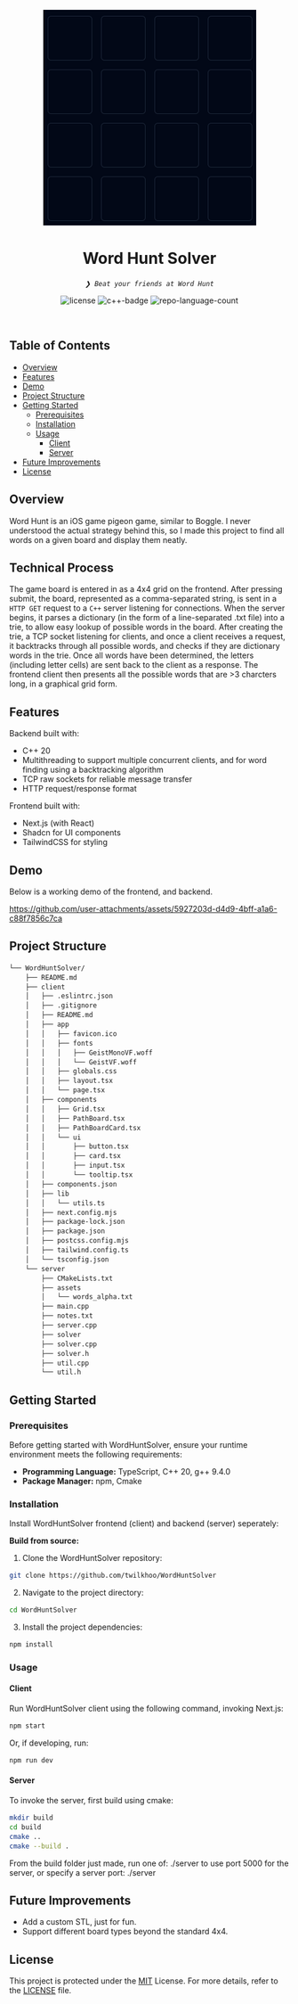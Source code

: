 <p align="center"><img src="assets/image.png" alt="board"></p>
<p align="center"><h1 align="center">Word Hunt Solver</h1></p>
<p align="center">
	<em><code>❯ Beat your friends at Word Hunt</code></em>
</p>
<p align="center">
	<img src="https://img.shields.io/github/license/twilkhoo/WordHuntSolver?style=default&logo=opensourceinitiative&logoColor=white&color=0080ff" alt="license">
	<img src="https://img.shields.io/badge/C++-%2300599C.svg?logo=c%2B%2B&logoColor=white" alt="c++-badge">
	<img src="https://img.shields.io/github/languages/count/twilkhoo/WordHuntSolver?style=default&color=0080ff" alt="repo-language-count">
</p>
<p align="center"><!-- default option, no dependency badges. -->
</p>
<p align="center">
	<!-- default option, no dependency badges. -->
</p>
<br>

##  Table of Contents

- [ Overview](#overview)
- [ Features](#features)
- [ Demo](#demo)
- [ Project Structure](#project-structure)
- [ Getting Started](#getting-started)
  - [ Prerequisites](#prerequisites)
  - [ Installation](#installation)
  - [ Usage](#usage)
    - [ Client](#client)
    - [ Server](#server)
- [ Future Improvements](#future-improvements)
- [ License](#license)


##  Overview

Word Hunt is an iOS game pigeon game, similar to Boggle. I never understood the actual strategy behind this, so I made this project to find all words on a given board and display them neatly.

## Technical Process

The game board is entered in as a 4x4 grid on the frontend. After pressing submit, the board, represented as a comma-separated string, is sent in a `HTTP GET` request to a `C++` server listening for connections. When the server begins, it parses a dictionary (in the form of a line-separated .txt file) into a trie, to allow easy lookup of possible words in the board. After creating the trie, a TCP socket listening for clients, and once a client receives a request, it backtracks through all possible words, and checks if they are dictionary words in the trie. Once all words have been determined, the letters (including letter cells) are sent back to the client as a response. The frontend client then presents all the possible words that are >3 charcters long, in a graphical grid form. 

##  Features

Backend built with:
- C++ 20
- Multithreading to support multiple concurrent clients, and for word finding using a backtracking algorithm
- TCP raw sockets for reliable message transfer
- HTTP request/response format

Frontend built with:
- Next.js (with React)
- Shadcn for UI components
- TailwindCSS for styling

## Demo

Below is a working demo of the frontend, and backend.

https://github.com/user-attachments/assets/5927203d-d4d9-4bff-a1a6-c88f7856c7ca


##  Project Structure

```sh
└── WordHuntSolver/
    ├── README.md
    ├── client
    │   ├── .eslintrc.json
    │   ├── .gitignore
    │   ├── README.md
    │   ├── app
    │   │   ├── favicon.ico
    │   │   ├── fonts
    │   │   │   ├── GeistMonoVF.woff
    │   │   │   └── GeistVF.woff
    │   │   ├── globals.css
    │   │   ├── layout.tsx
    │   │   └── page.tsx
    │   ├── components
    │   │   ├── Grid.tsx
    │   │   ├── PathBoard.tsx
    │   │   ├── PathBoardCard.tsx
    │   │   └── ui
    │   │       ├── button.tsx
    │   │       ├── card.tsx
    │   │       ├── input.tsx
    │   │       └── tooltip.tsx
    │   ├── components.json
    │   ├── lib
    │   │   └── utils.ts
    │   ├── next.config.mjs
    │   ├── package-lock.json
    │   ├── package.json
    │   ├── postcss.config.mjs
    │   ├── tailwind.config.ts
    │   └── tsconfig.json
    └── server
        ├── CMakeLists.txt
        ├── assets
        │   └── words_alpha.txt
        ├── main.cpp
        ├── notes.txt
        ├── server.cpp
        ├── solver
        ├── solver.cpp
        ├── solver.h
        ├── util.cpp
        └── util.h
```

##  Getting Started

###  Prerequisites

Before getting started with WordHuntSolver, ensure your runtime environment meets the following requirements:

- **Programming Language:** TypeScript, C++ 20, g++ 9.4.0
- **Package Manager:** npm, Cmake


###  Installation

Install WordHuntSolver frontend (client) and backend (server) seperately:

**Build from source:**

1. Clone the WordHuntSolver repository:
```sh
git clone https://github.com/twilkhoo/WordHuntSolver
```

2. Navigate to the project directory:

```sh
cd WordHuntSolver
```

3. Install the project dependencies:

```sh
npm install
```

###  Usage

#### Client 
Run WordHuntSolver client using the following command, invoking Next.js:

```sh
npm start
```

Or, if developing, run:
```sh
npm run dev
```

#### Server
To invoke the server, first build using cmake:

```sh
mkdir build
cd build
cmake ..
cmake --build .
```

From the build folder just made, run one of: ./server to use port 5000 for the server, or specify a server port: ./server <portNo>

##  Future Improvements

- Add a custom STL, just for fun.
- Support different board types beyond the standard 4x4.

##  License

This project is protected under the [MIT](https://choosealicense.com/licenses/mit/) License. For more details, refer to the [LICENSE](https://choosealicense.com/licenses/mit/) file.
